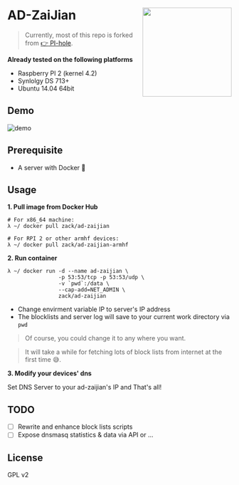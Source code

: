 # AD-ZaiJian <img src="https://cloud.githubusercontent.com/assets/690703/9665138/d2c577e8-52a0-11e5-9608-1e7a24492d9c.png" width="200" align="right">

> Currently, most of this repo is forked from [:point_right: PI-hole](https://github.com/jacobsalmela/pi-hole).

**Already tested on the following platforms**
 + Raspberry PI 2 (kernel 4.2)
 + Synlolgy DS 713+
 + Ubuntu 14.04 64bit

## Demo

![demo](https://cloud.githubusercontent.com/assets/690703/9702328/2a10696e-548a-11e5-9736-84e46ef2c409.gif)

## Prerequisite
- A server with Docker :whale:

## Usage

**1. Pull image from Docker Hub**

```
# For x86_64 machine:
λ ~/ docker pull zack/ad-zaijian

# For RPI 2 or other armhf devices:
λ ~/ docker pull zack/ad-zaijian-armhf
```

**2. Run container**
```
λ ~/ docker run -d --name ad-zaijian \
                -p 53:53/tcp -p 53:53/udp \
                -v `pwd`:/data \
                --cap-add=NET_ADMIN \
                zack/ad-zaijian
```
+ Change envirment variable IP to server's IP address
+ The blocklists and server log will save to your current work directory via ``pwd``
> Of course, you could change it to any where you want.

> It will take a while for fetching lots of block lists from internet at the first time :sweat_smile:.

**3. Modify your devices' dns**

Set DNS Server to your ad-zaijian's IP and That's all!

## TODO
+ [ ] Rewrite and enhance block lists scripts
+ [ ] Expose dnsmasq statistics & data via API or ...

## License
GPL v2
